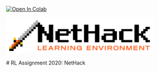 [![Open In Colab](https://colab.research.google.com/assets/colab-badge.svg)](https://colab.research.google.com/drive/1SSt43VLKbGUVy2jOp0DQi51loG1_55p7)
<p float="left">
  <!--<img src="/logo2(2).png" width="500"/>-->
  <img src="/Nethacklogo.png" width="400"/>
</p>
# RL Assignment 2020: NetHack
